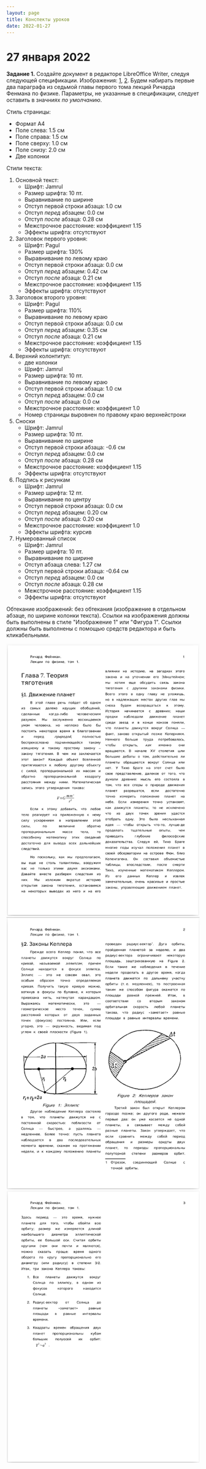 ```yaml
---
layout: page
title: Конспекты уроков
date: 2022-01-27
---
```


# 27 января 2022

**Задание 1.** Создайте документ в редакторе LibreOffice Writer, следуя следующей спецификации. Изображения: [1](fig1.png), [2](fig2.png).
Будем набирать первые два параграфа из седьмой главы первого тома лекций Ричарда Фенмана по физике. Параметры, не указанные в спецификации, следует оставить в значниях *по умолчанию*.

Стиль страницы:

* Формат A4
* Поле слева: 1.5 см
* Поле справа: 1.5 см
* Поле сверху: 1.0 см
* Поле снизу: 2.0 см
* Две колонки

Стили текста:

1. Основной текст:
   * Шрифт: Jamrul
   * Размер шрифта: 10 пт.
   * Выравнивание по ширине
   * Отступ первой строки абзаца: 1.0 см
   * Отступ *перед* абзацем: 0.0 см
   * Отступ *после* абзаца: 0.28 см
   * Межстрочное расстояние: коэффициент 1.15
   * Эффекты шрифта: отсутствуют
2. Заголовок первого уровня:
   * Шрифт: Pagul
   * Размер шрифта: 130%
   * Выравнивание по левому краю
   * Отступ первой строки абзаца: 0.0 см
   * Отступ *перед* абзацем: 0.42 см
   * Отступ *после* абзаца: 0.21 см
   * Межстрочное расстояние: коэффициент 1.15
   * Эффекты шрифта: отсутствуют
3. Заголовок второго уровня:
   * Шрифт: Pagul
   * Размер шрифта: 110%
   * Выравнивание по левому краю
   * Отступ первой строки абзаца: 0.0 см
   * Отступ *перед* абзацем: 0.35 см
   * Отступ *после* абзаца: 0.21 см
   * Межстрочное расстояние: коэффициент 1.15
   * Эффекты шрифта: отсутствуют
4. Верхний колонтитул:
   * две колонки
   * Шрифт: Jamrul
   * Размер шрифта: 10 пт.
   * Выравнивание по левому краю
   * Отступ первой строки абзаца: 1.0 см
   * Отступ *перед* абзацем: 0.0 см
   * Отступ *после* абзаца: 0.0 см
   * Межстрочное расстояние: коэффициент 1.0
   * Номер страницы выровнен по правому краю верхнейстроки
5. Сноски
   * Шрифт: Jamrul
   * Размер шрифта: 10 пт.
   * Выравнивание по ширине
   * Отступ первой строки абзаца: -0.6 см
   * Отступ *перед* абзацем: 0.0 см
   * Отступ *после* абзаца: 0.28 см
   * Межстрочное расстояние: коэффициент 1.15
   * Эффекты шрифта: отсутствуют
6. Подпись к рисункам
   * Шрифт: Jamrul
   * Размер шрифта: 12 пт.
   * Выравнивание по центру
   * Отступ первой строки абзаца: 0.0 см
   * Отступ *перед* абзацем: 0.20 см
   * Отступ *после* абзаца: 0.20 см
   * Межстрочное расстояние: коэффициент 1.0
   * Эффекты шрифта: курсив
7. Нумерованный список
   * Шрифт: Jamrul
   * Размер шрифта: 10 пт.
   * Выравнивание по ширине
   * Отступ абзаца слева: 1.27 см
   * Отступ первой строки абзаца: -0.64 см
   * Отступ *перед* абзацем: 0.0 см
   * Отступ *после* абзаца: 0.28 см
   * Межстрочное расстояние: коэффициент 1.15
   * Эффекты шрифта: отсутствуют

Обтекание изображений: без обтекания (изображение в отдельном абзаце, по ширине колонки текста). Ссылки на изображения должны быть выполнены в стиле "Изображение 1" или "Фигура 1". Ссылки должны быть выполнены с помощью средств редактора и быть кликабельными.

![](page1.png)
![](page2.png)
![](page3.png)
